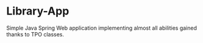 # Library-App
Simple Java Spring Web application implementing almost all abilities gained thanks to TPO classes.
